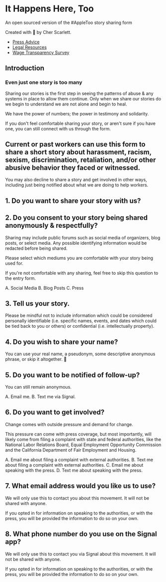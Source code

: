 # It Happens Here, Too
An open sourced version of the #AppleToo story sharing form

Created with 🖤 by Cher Scarlett.

- [Press Advice](press-advice.md)
- [Legal Resources](legal-resources.md)
- [Wage Transparency Survey](https://github.com/cherscarlett/pay-transparency-survey)

## Introduction

### Even just one story is too many

Sharing our stories is the first step in seeing the patterns of abuse & any systems in place to allow them continue. Only when we share our stories do we begin to understand we are not alone and begin to heal.

We have the power of numbers; the power in testimony and solidarity.

If you don't feel comfortable sharing your story, or aren't sure if you have one, you can still connect with us through the form.

## Current or past workers can use this form to share a short story about harassment, racism, sexism, discrimination, retaliation, and/or other abusive behavior they faced or witnessed.

You may also decline to share a story and get involved in other ways, including just being notified about what we are doing to help workers.

## 1. Do you want to share your story with us?

## 2. Do you consent to your story being shared anonymously & respectfully?

Sharing may include public forums such as social media of organizers, blog posts, or select media. Any possible identifying information would be redacted before being shared.

Please select which mediums you are comfortable with your story being used for. 

If you're not comfortable with any sharing, feel free to skip this question to the entry form.

A. Social Media
B. Blog Posts
C. Press

## 3. Tell us your story.

Please be mindful not to include information which could be considered personally identifiable (i.e. specific names, events, and dates which could be tied back to you or others) or confidential (i.e. intellectually property).

## 4. Do you wish to share your name?

You can use your real name, a pseudonym, some descriptive anonymous phrase, or skip it altogether. 🖤 

## 5. Do you want to be notified of follow-up?

You can still remain anonymous.

A. Email me.
B. Text me via Signal.

## 6. Do you want to get involved?

Change comes with outside pressure and demand for change.

This pressure can come with press coverage, but most importantly, will likely come from filing a complaint with state and federal authorities, like the National Labor Relations Board, Equal Employment Opportunity Commission and the California Department of Fair Employment and Housing.

A. Email me about filing a complaint with external authorities.
B. Text me about filing a complaint with external authorities.
C. Email me about speaking with the press.
D. Text me about speaking with the press.

## 7. What email address would you like us to use?

We will only use this to contact you about this movement. It will not be shared with anyone.

If you opted in for information on speaking to the authorities, or with the press, you will be provided the information to do so on your own.

## 8. What phone number do you use on the Signal app?

We will only use this to contact you via Signal about this movement. It will not be shared with anyone.

If you opted in for information on speaking to the authorities, or with the press, you will be provided the information to do so on your own.
